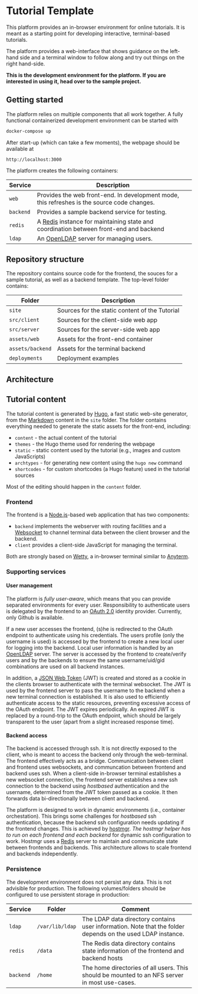 # Tutorial Template

This platform provides an in-browser environment for online tutorials. It is meant as a
starting point for developing interactive, terminal-based tutorials.

The platform provides a web-interface that shows guidance on the left-hand side and a terminal
window to follow along and try out things on the right hand-side.  

**This is the development environment for the platform. If you are interested in using it, head over to the
sample project.**

## Getting started

The platform relies on multiple components that all work together. A fully functional containerized development
environment can be started with

```bash
docker-compose up
```

After start-up (which can take a few moments), the webpage should be available at

```url
http://localhost:3000
```

The platform creates the following containers:

| Service   | Description                                                                                               |
| --------- | --------------------------------------------------------------------------------------------------------- |
| `web`     | Provides the web front-end. In development mode, this refreshes is the source code changes.               |
| `backend` | Provides a sample backend service for testing.                                                            |
| `redis`   | A [Redis](https://redis.io) instance for maintaining state and coordination between front-end and backend |
| `ldap`    | An [OpenLDAP](https://www.openldap.org/) server for managing users.                                       |

## Repository structure

The repository contains source code for the frontend, the souces for a sample tutorial, as well as a backend template. The top-level folder contains:

| Folder           | Description                                    |
| ---------------- | ---------------------------------------------- |
| `site`           | Sources for the static content of the Tutorial |
| `src/client`     | Sources for the client-side web app            |
| `src/server`     | Sources for the server-side web app            |
| `assets/web`     | Assets for the front-end container             |
| `assets/backend` | Assets for the terminal backend                |
| `deployments`    | Deployment examples                            |

## Architecture

## Tutorial content

The tutorial content is generated by [Hugo](https://gohugo.io), a fast static web-site generator, from the [Markdown](https://daringfireball.net/projects/markdown/) content in the `site` folder. The folder contains everything needed to generate the static assets for the front-end, including:

- `content` - the actual content of the tutorial
- `themes` - the Hugo theme used for rendering the webpage
- `static` - static content used by the tutorial (e.g., images and custom JavaScripts)
- `archtypes` - for generating new content using the `hugo new` command
- `shortcodes` - for custom shortcodes (a Hugo feature) used in the tutorial sources

Most of the editing should happen in the `content` folder.

### Frontend

The frontend is a [Node.js](https://nodejs.org/)-based web application that has two components:

- `backend` implements the webserver with routing facilities and a [Websocket](https://en.wikipedia.org/wiki/WebSocket) to channel terminal data between the client browser and the backend.
- `client` provides a client-side JavaScript for managing the terminal.

Both are strongly based on [Wetty](https://github.com/krishnasrinivas/wetty), a in-browser terminal similar to [Anyterm](https://anyterm.org/).

### Supporting services

#### User management

The platform is *fully user-aware*, which means that you can provide separated environments for every user. Responsibility to authenticate users is delegated by the frontend to an [OAuth 2.0](https://oauth.net/2/) identity provider. Currently, only Github is available.

If a new user accesses the frontend, (s)he is redirected to the OAuth endpoint to authenticate using his credentials. The users profile (only the username is used) is accessed by the frontend to create a new local user for logging into the backend. Local user information is handled by an [OpenLDAP](https://www.openldap.org/) server. The server is accessed by the frontend to create/verify users and by the backends to ensure the same username/uid/gid combinations are used on all backend instances.

In addition, a [JSON Web Token](https://jwt.io/) (JWT) is created and stored as a cookie in the clients browser to authenticate with the terminal websocket. The JWT is used by the frontend server to pass the username to the backend when a new terminal connection is established. It is also used to efficiently authenticate access to the static resources, preventing excessive access of the OAuth endpoint. The JWT expires periodically. An expired JWT is replaced by a round-trip to the OAuth endpoint, which should be largely transparent to the user (apart from a slight increased response time).

#### Backend access

The backend is accessed through ssh. It is not directly exposed to the client, who is meant to access the backend only through the web-terminal. The frontend effectively acts as a bridge. Communication between client and frontend uses websockets, and communcation between frontend and backend uses ssh. When a client-side in-browser terminal establishes a new websocket connection, the frontend server establishes a new ssh connection to the backend using *hostbased* authentication and the username, determined from the JWT token passed as a cookie. It then forwards data bi-directionally between client and backend.

The platform is designed to work in dynamic environments (i.e., container orchestation). This brings some challenges for *hostbased* ssh authentication, because the backend ssh configuration needs updating if the frontend changes. This is achieved by [hostmgr](https://github.com/kramergroup/hostmgr). *The hostmgr helper has to run on each frontend and each backend* for dynamic ssh configuration to work. Hostmgr uses a [Redis](https://redis.io/) server to maintain and communicate state between frontends and backends. This architecture allows to scale frontend and backends independently.

### Persistence

The development environment does not persist any data. This is not advisible for production. The following volumes/folders should be configured to use persistent storage in production:

| Service   | Folder          | Comment                                                                                                    |
| --------- | --------------- | ---------------------------------------------------------------------------------------------------------- |
| `ldap`    | `/var/lib/ldap` | The LDAP data directory contains user information. Note that the folder depends on the used LDAP instance. |
| `redis`   | `/data`         | The Redis data directory contains state information of the frontend and backend hosts                      |
| `backend` | `/home`         | The home directories of all users. This should be mounted to an NFS server in most use-cases.              |
